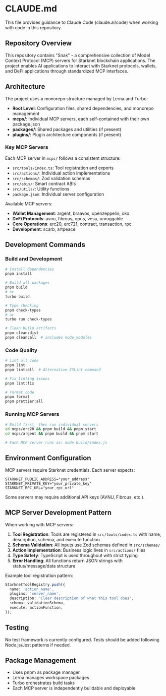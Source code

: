 # CLAUDE.md

This file provides guidance to Claude Code (claude.ai/code) when working with code in this repository.

## Repository Overview

This repository contains "Snak" - a comprehensive collection of Model Context Protocol (MCP) servers for Starknet blockchain applications. The project enables AI applications to interact with Starknet protocols, wallets, and DeFi applications through standardized MCP interfaces.

## Architecture

The project uses a monorepo structure managed by Lerna and Turbo:

- **Root Level**: Configuration files, shared dependencies, and monorepo management
- **mcps/**: Individual MCP servers, each self-contained with their own package.json
- **packages/**: Shared packages and utilities (if present)
- **plugins/**: Plugin architecture components (if present)

### Key MCP Servers

Each MCP server in `mcps/` follows a consistent structure:

- `src/tools/index.ts`: Tool registration and exports
- `src/actions/`: Individual action implementations
- `src/schemas/`: Zod validation schemas
- `src/abis/`: Smart contract ABIs
- `src/utils/`: Utility functions
- `package.json`: Individual server configuration

Available MCP servers:

- **Wallet Management**: argent, braavos, openzeppelin, okx
- **DeFi Protocols**: avnu, fibrous, opus, vesu, unruggable
- **Core Operations**: erc20, erc721, contract, transaction, rpc
- **Development**: scarb, artpeace

## Development Commands

### Build and Development

```bash
# Install dependencies
pnpm install

# Build all packages
pnpm build
# or
turbo build

# Type checking
pnpm check-types
# or
turbo run check-types

# Clean build artifacts
pnpm clean:dist
pnpm clean:all  # includes node_modules
```

### Code Quality

```bash
# Lint all code
pnpm lint
pnpm lint:all  # Alternative ESLint command

# Fix linting issues
pnpm lint:fix

# Format code
pnpm format
pnpm prettier:all
```

### Running MCP Servers

```bash
# Build first, then run individual servers
cd mcps/erc20 && pnpm build && pnpm start
cd mcps/argent && pnpm build && pnpm start

# Each MCP server runs as: node build/index.js
```

## Environment Configuration

MCP servers require Starknet credentials. Each server expects:

```env
STARKNET_PUBLIC_ADDRESS="your_address"
STARKNET_PRIVATE_KEY="your_private_key"
STARKNET_RPC_URL="your_rpc_url"
```

Some servers may require additional API keys (AVNU, Fibrous, etc.).

## MCP Server Development Pattern

When working with MCP servers:

1. **Tool Registration**: Tools are registered in `src/tools/index.ts` with name, description, schema, and execute function
2. **Schema Validation**: All inputs use Zod schemas defined in `src/schemas/`
3. **Action Implementation**: Business logic lives in `src/actions/` files
4. **Type Safety**: TypeScript is used throughout with strict typing
5. **Error Handling**: All functions return JSON strings with status/message/data structure

Example tool registration pattern:

```typescript
StarknetToolRegistry.push({
  name: 'action_name',
  plugins: 'server_name',
  description: 'Clear description of what this tool does',
  schema: validationSchema,
  execute: actionFunction,
});
```

## Testing

No test framework is currently configured. Tests should be added following Node.js/Jest patterns if needed.

## Package Management

- Uses pnpm as package manager
- Lerna manages workspace packages
- Turbo orchestrates build tasks
- Each MCP server is independently buildable and deployable

